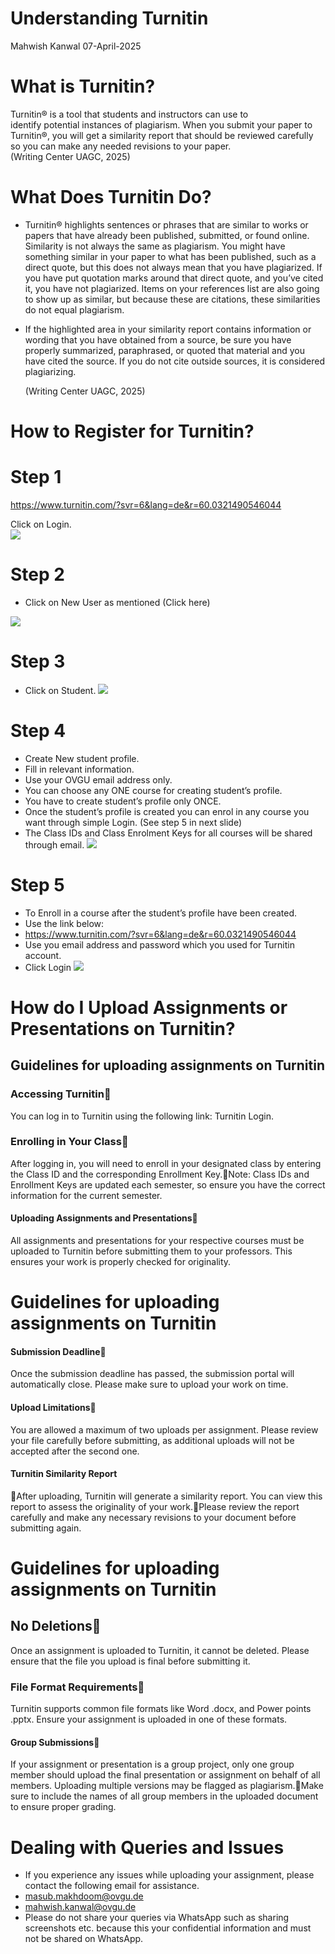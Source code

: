 <!--

author:   André Dietrich
email:    masub.makhdoom@ovgu.de
date:     29/03/2025
version:  30.0.0
language: en
narrator: UK English Female

repository: https://github.com/LiaScript/docs

logo:     img/logo.png

comment:  This document shall provide an entire compendium and course on the
          development of Open-courSes with [LiaScript](https://LiaScript.github.io).
          As the language and the systems grows, also this document will be updated.
          Feel free to fork or copy it, translations are very welcome...

script:   https://cdn.jsdelivr.net/chartist.js/latest/chartist.min.js
          https://felixhao28.github.io/JSCPP/dist/JSCPP.es5.min.js

link:     https://cdn.jsdelivr.net/chartist.js/latest/chartist.min.css

link:     https://cdnjs.cloudflare.com/ajax/libs/animate.css/4.1.1/animate.min.css

import:   https://raw.githubusercontent.com/liaTemplates/ABCjs/main/README.md

link:     https://fonts.googleapis.com/css2?family=Noto+Sans+Egyptian+Hieroglyphs
          https://fonts.googleapis.com/css2?family=Noto+Sans+Ogham

font:     Noto Sans Egyptian Hieroglyphs, Noto Sans Ogham
-->

# Understanding Turnitin 
Mahwish Kanwal 
07-April-2025
# What is Turnitin?
Turnitin® is a tool that students and instructors can use to identify potential instances of plagiarism. When you submit your paper to Turnitin®, you will get a similarity report that should be reviewed carefully so you can make any needed revisions to your paper.  
(Writing Center UAGC, 2025)
# What Does Turnitin Do?

* Turnitin® highlights sentences or phrases that are similar to works or papers that have already been published, submitted, or found online. Similarity is not always the same as plagiarism. You might have something similar in your paper to what has been published, such as a direct quote, but this does not always mean that you have plagiarized. If you have put quotation marks around that direct quote, and you’ve cited it, you have not plagiarized. Items on your references list are also going to show up as similar, but because these are citations, these similarities do not equal plagiarism.
* If the highlighted area in your similarity report contains information or wording that you have obtained from a source, be sure you have properly summarized, paraphrased, or quoted that material and you have cited the source. If you do not cite outside sources, it is considered plagiarizing.                                                                 

     (Writing Center UAGC, 2025)

# How to Register for Turnitin? 
# Step 1
https://www.turnitin.com/?svr=6&lang=de&r=60.0321490546044

Click on Login.  
![](https://github.com/Masub27/Intro/blob/main/Picture160.png?raw=true)
# Step 2
* Click on New User as mentioned (Click here) 

![](https://github.com/Masub27/Intro/blob/main/Picture61.png?raw=true)

# Step 3
* Click on Student.
![](https://github.com/Masub27/Intro/blob/main/Picture62.png?raw=true)

# Step 4
* Create New student profile.
* Fill in relevant information.
* Use your OVGU email address only. 
* You can choose any ONE course for creating student’s profile.  
* You have to create student’s profile only ONCE.
* Once the student’s profile is created you can enrol in any course you want through simple Login. (See step 5 in next slide)
* The Class IDs and Class Enrolment Keys for all courses will be shared through email.
![](https://github.com/Masub27/Intro/blob/main/Picture63.png?raw=true)


# Step 5
* To Enroll in a course after the student’s profile have been created.
* Use the link below:
* https://www.turnitin.com/?svr=6&lang=de&r=60.0321490546044
*  Use you email address and password which you used for Turnitin account.
* Click Login
![](https://github.com/Masub27/Intro/blob/main/Picture64.png?raw=true)
 
# How do I Upload Assignments or Presentations on Turnitin? 
 ## Guidelines for uploading assignments on Turnitin
  ### Accessing Turnitin
 You can log in to Turnitin using the following link: Turnitin Login.

 ### Enrolling in Your Class
After logging in, you will need to enroll in your designated class by entering the Class ID and the corresponding Enrollment Key.Note: Class IDs and Enrollment Keys are updated each semester, so ensure you have the correct information for the current semester.

 #### Uploading Assignments and Presentations
All assignments and presentations for your respective courses must be uploaded to Turnitin before submitting them to your professors. This ensures your work is properly checked for originality.

# Guidelines for uploading assignments on Turnitin 

 #### Submission Deadline
Once the submission deadline has passed, the submission portal will automatically close. Please make sure to upload your work on time.

 #### Upload Limitations
You are allowed a maximum of two uploads per assignment. Please review your file carefully before submitting, as additional uploads will not be accepted after the second one.

 #### Turnitin Similarity Report
After uploading, Turnitin will generate a similarity report. You can view this report to assess the originality of your work.Please review the report carefully and make any necessary revisions to your document before submitting again.
# Guidelines for uploading assignments on Turnitin 
 ## No Deletions
Once an assignment is uploaded to Turnitin, it cannot be deleted. Please ensure that the file you upload is final before submitting it.

 ### File Format Requirements
Turnitin supports common file formats like Word .docx, and Power points .pptx. Ensure your assignment is uploaded in one of these formats.

 #### Group Submissions
If your assignment or presentation is a group project, only one group member should upload the final presentation or assignment on behalf of all members. Uploading multiple versions may be flagged as plagiarism.Make sure to include the names of all group members in the uploaded document to ensure proper grading.
# Dealing with Queries and Issues
* If you experience any issues while uploading your assignment, please contact the following email for assistance.
* masub.makhdoom@ovgu.de
* mahwish.kanwal@ovgu.de
* Please do not share your queries via WhatsApp such as sharing screenshots etc. because this your confidential information and must not be shared on WhatsApp. 






